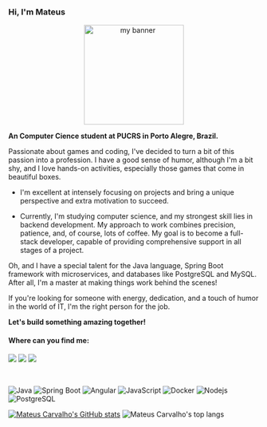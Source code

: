 ### Hi, I'm Mateus

<p align="center">
  <img width="200" height="200" src="./img/banner.html" alt="my banner">
</p>

<strong>An Computer Cience student at PUCRS in Porto Alegre, Brazil.</strong>

<p align="left">
Passionate about games and coding, I've decided to turn a bit of this passion into a profession. I have a good sense of humor, although I'm a bit shy, and I love hands-on activities, especially those games that come in beautiful boxes.

  
- I'm excellent at intensely focusing on projects and bring a unique perspective and extra motivation to succeed.
  
- Currently, I'm studying computer science, and my strongest skill lies in backend development. My approach to work combines precision, patience, and, of course, lots of coffee. My goal is to become a full-stack developer, capable of providing comprehensive support in all stages of a project.

Oh, and I have a special talent for the Java language, Spring Boot framework with microservices, and databases like PostgreSQL and MySQL. After all, I'm a master at making things work behind the scenes!

If you're looking for someone with energy, dedication, and a touch of humor in the world of IT, I'm the right person for the job. 

<strong>Let's build something amazing together!</strong> 
</p>

#### Where can you find me: 

<p align="left">
  <a href="mailto:mateus.oak99@gmail.com" alt="Gmail">
  <img src="https://img.shields.io/badge/-Gmail-FF0000?style=flat-square&labelColor=FF0000&logo=gmail&logoColor=white" border="0" /></a>

  <a href="https://www.linkedin.com/in/mateuscarvalho99" alt="Linkedin">
  <img src="https://img.shields.io/badge/-Linkedin-0e76a8?style=flat-square&logo=Linkedin&logoColor=white" border="0" /></a>

  <a href="https://www.instagram.com/oak99x/" alt="Instagram">
  <img src="https://img.shields.io/badge/-Instagram-DF0174?style=flat-square&labelColor=DF0174&logo=instagram&logoColor=white" border="0" /></a>
</p>
  
<br>
<p align="left">
  <img alt="Java" src="https://img.shields.io/badge/-Java-d78732?style=flat-square&logo=Java&logoColor=black" />
  <img alt="Spring Boot" src="https://img.shields.io/badge/-Spring%20Boot-green?style=flat-square&logo=Spring&logoColor=white" />
  <img alt="Angular" src="https://img.shields.io/badge/-Angular-dd0031?style=flat-square&logo=angular&logoColor=white" />
  <img alt="JavaScript" src="https://img.shields.io/badge/-JavaScript-fcdc00?style=flat-square&logo=JavaScript&logoColor=white" />
  <img alt="Docker" src="https://img.shields.io/badge/-Docker-0e76a8?style=flat-square&logo=docker&logoColor=white" />
  <img alt="Nodejs" src="https://img.shields.io/badge/-Nodejs-43853d?style=flat-square&logo=Node.js&logoColor=white" />
  <img alt="PostgreSQL" src="https://img.shields.io/badge/-PostgreSQL-0e76a2?style=flat-square&logo=postgresql&logoColor=white" />
</p>


[![Mateus Carvalho's GitHub stats](https://github-readme-stats-oak.vercel.app/api?username=oak99x&show_icons=true&card_width=400&theme=midnight-purple&title_color=c760ef&icon_color=c760ef&include_all_commits=true)](https://github.com/oak99x)
![Mateus Carvalho's top langs](https://github-readme-stats-oak.vercel.app/api/top-langs/?username=oak99x&hide=makefile,batchfile,shell,basic,c,haskell,dockerfile&layout=compact&card_width=370px&langs_count=16&theme=midnight-purple&title_color=c760ef&icon_color=c760ef)

